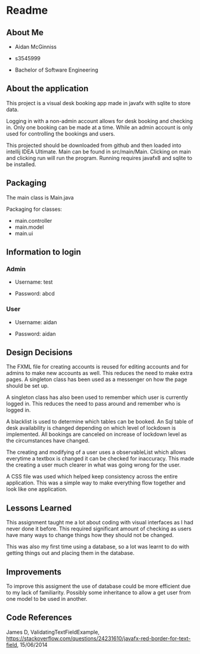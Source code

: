 # Readme

## About Me

- Aidan McGinniss 
  
- s3545999
  
- Bachelor of Software Engineering

## About the application
This project is a visual desk booking app made in javafx with sqlite to store data.

Logging in with a non-admin account allows for desk booking and checking in. 
Only one booking can be made at a time.
While an admin account is only used for controlling the bookings and users.


This projected should be downloaded from github and then loaded into intellij IDEA Ultimate.
Main can be found in src/main/Main. Clicking on main and clicking run will run the program.
Running requires javafx8 and sqlite to be installed.

## Packaging
The main class is Main.java

Packaging for classes:
 - main.controller
 - main.model
 - main.ui

## Information to login

### Admin
- Username: test

- Password: abcd

### User

- Username: aidan

- Password: aidan

## Design Decisions

The FXML file for creating accounts is reused for editing accounts and for
admins to make new accounts as well. This reduces the need to make extra 
pages. 
A singleton class has been used as a messenger on how the page should be set up.

A singleton class has also been used to remember which user is currently logged in. 
This reduces the need to pass around and remember who is logged in. 

A blacklist is used to determine which tables can be booked. An Sql table of desk
availability is changed depending on which level of lockdown is implemented. All bookings
are canceled on increase of lockdown level as the circumstances have changed. 

The creating and modifying of a user uses a observableList which allows everytime a
textbox is changed it can be checked for inaccuracy. This made the creating a user much
clearer in what was going wrong for the user. 

A CSS file was used which helped keep consistency across the entire application.
This was a simple way to make everything flow together and look like one application.

## Lessons Learned

This assignment taught me a lot about coding with visual interfaces as I had never
done it before. This required significant amount of checking as users have many ways to
change things how they should not be changed. 

This was also my first time using a database, so a lot was learnt to do with getting things
out and placing them in the database. 

## Improvements

To improve this assigment the use of database could be more efficient
due to my lack of familiarity. Possibly some inheritance to allow a get user from
one model to be used in another. 

## Code References 

James D, ValidatingTextFieldExample, 
https://stackoverflow.com/questions/24231610/javafx-red-border-for-text-field, 15/06/2014